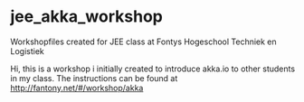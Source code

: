 # jee_akka_workshop
Workshopfiles created for JEE class at Fontys Hogeschool Techniek en Logistiek

Hi, this is a workshop i initially created to introduce akka.io to other students in my class.
The instructions can be found at http://fantony.net/#/workshop/akka
